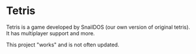 # Tetris
Tetris is a game developed by SnailDOS (our own version of original tetris).
It has multiplayer support and more.

This project "works" and is not often updated.
